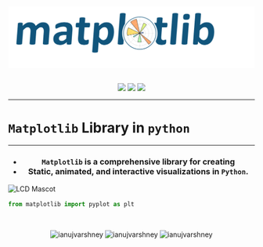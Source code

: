 <p align="center">
<img align="center" src="https://github.com/Anujbhai-1997/Matplotlib/blob/master/README/matplotlib%20image.jpg"/></br></br>
</p>
  
<p align = "center">
<img src="https://forthebadge.com/images/badges/for-you.svg" /> 
<img src="https://forthebadge.com/images/badges/made-with-python.svg" />
<img src="https://forthebadge.com/images/badges/built-by-developers.svg" />
</p>

_______________
# **`Matplotlib`** Library in **`python`**
_______________


<h3 align ="center">

-   `Matplotlib` is a comprehensive library for creating 
-   Static, animated, and interactive visualizations in `Python`.

</h3>


![LCD Mascot](https://learncodeonline.in/mascot.png "LCD")

```python
from matplotlib import pyplot as plt
```


<br/>
<p align="center">
<img src="https://badges.pufler.dev/visits/ianujvarshney/Matplotlib?style=for-the-badge&logo=github&logoColor=yellow" alt=ianujvarshney />
<img src="https://badges.pufler.dev/updated/ianujvarshney/Matplotlib?style=for-the-badge&logo=github&logoColor=yellow" alt=ianujvarshney />
<img src="https://img.shields.io/github/last-commit/ianujvarshney/matplotlib?logo=github&logoColor=yellow&style=for-the-badge" alt=ianujvarshney />
</p>





